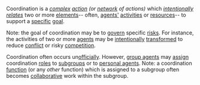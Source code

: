 Coordination is a *[complex](https://github.com/gcassel/Modular-Organization-Terminology/blob/master/terms/complexity.md) [action](https://github.com/gcassel/Modular-Organization-Terminology/blob/master/terms/action.md) (or [network](https://github.com/gcassel/Modular-Organization-Terminology/blob/master/terms/network.md) of actions)* which *[intentionally](https://github.com/gcassel/Modular-Organization-Terminology/blob/master/terms/intention.md) [relates](https://github.com/gcassel/Modular-Organization-Terminology/blob/master/terms/relationship.md)* two or more [elements](https://github.com/gcassel/Modular-Organization-Terminology/blob/master/terms/element.md)-- often, [agents'](https://github.com/gcassel/Modular-Organization-Terminology/blob/master/terms/agent.md) [activities](https://github.com/gcassel/Modular-Organization-Terminology/blob/master/terms/activity.md) or [resources](https://github.com/gcassel/Modular-Organization-Terminology/blob/master/terms/resource.md)-- to support a [specific](https://github.com/gcassel/Modular-Organization-Terminology/blob/master/terms/specific.md) [goal](https://github.com/gcassel/Modular-Organization-Terminology/blob/master/terms/goal.md).  
 
Note: the goal of coordination may be to [govern](https://github.com/gcassel/Modular-Organization-Terminology/blob/master/terms/governance.md) specific [risks](https://github.com/gcassel/Modular-Organization-Terminology/blob/master/terms/risk.md).  For instance, the activities of two or more [agents](https://github.com/gcassel/Modular-Organization-Terminology/blob/master/terms/agent.md) may be [intentionally](https://github.com/gcassel/Modular-Organization-Terminology/blob/master/terms/intention.md) [transformed](https://github.com/gcassel/Modular-Organization-Terminology/blob/master/terms/transform.md) to reduce [conflict](https://github.com/gcassel/Modular-Organization-Terminology/blob/master/terms/conflict.md) or risky [competition](https://github.com/gcassel/Modular-Organization-Terminology/blob/master/terms/competition.md).
 
Coordination often occurs un[officially](https://github.com/gcassel/Modular-Organization-Terminology/blob/master/terms/official.md).  However, [group agents](https://github.com/gcassel/Modular-Organization-Terminology/blob/master/compound-terms/group-agent.md) may [assign](https://github.com/gcassel/Modular-Organization-Terminology/blob/master/terms/assign.md) coordination [roles](https://github.com/gcassel/Modular-Organization-Terminology/blob/master/terms/role.md) to [subgroups](https://github.com/gcassel/Modular-Organization-Terminology/blob/master/terms/subgroup.md) or to [personal agents](https://github.com/gcassel/Modular-Organization-Terminology/blob/master/terms/personal-agent.md).  Note: a coordination [function](https://github.com/gcassel/Modular-Organization-Terminology/blob/master/terms/function.md) (or any *other* function) which is assigned to a subgroup often becomes [collaborative](https://github.com/gcassel/Modular-Organization-Terminology/blob/master/terms/collaboration.md) work within the subgroup.
